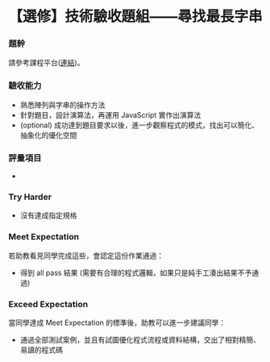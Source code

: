# 【選修】技術驗收題組——尋找最長字串

### 題幹
請參考課程平台([連結](https://lighthouse.alphacamp.co/courses/40/assignments/1236))。

### 驗收能力
* 熟悉陣列與字串的操作方法
* 針對題目，設計演算法，再運用 JavaScript 實作出演算法
* (optional) 成功達到題目要求以後，進一步觀察程式的模式，找出可以簡化、抽象化的優化空間
### 評量項目
* 
### Try Harder
* 沒有達成指定規格
### Meet Expectation
若助教看見同學完成這些，會認定這份作業通過：
* 得到 all pass 結果 (需要有合理的程式邏輯，如果只是純手工湊出結果不予通過)
### Exceed Expectation
當同學達成 Meet Expectation 的標準後，助教可以進一步建議同學：
* 通過全部測試案例，並且有試圖優化程式流程或資料結構，交出了相對精簡、易讀的程式碼